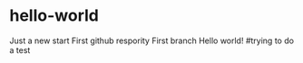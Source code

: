 # hello-world
Just a new start
First github respority
First branch
Hello world!
#trying to do a test
